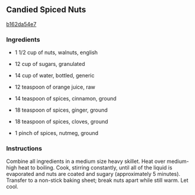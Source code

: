 ## Candied Spiced Nuts

[b162da54e7](http://www.food.com/recipe/candied-spiced-nuts-144963)

### Ingredients

 - 1 1/2 cup of nuts, walnuts, english

 - 12 cup of sugars, granulated

 - 14 cup of water, bottled, generic

 - 12 teaspoon of orange juice, raw

 - 14 teaspoon of spices, cinnamon, ground

 - 18 teaspoon of spices, ginger, ground

 - 18 teaspoon of spices, cloves, ground

 - 1 pinch of spices, nutmeg, ground

### Instructions

Combine all ingredients in a medium size heavy skillet. Heat over medium-high heat to boiling. Cook, stirring constantly, until all of the liquid is evaporated and nuts are coated and sugary (approximately 5 minutes). Transfer to a non-stick baking sheet; break nuts apart while still warm. Let cool.